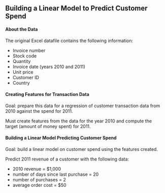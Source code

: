 ## Building a Linear Model to Predict Customer Spend  

#### About the Data
The original Excel datafile contains the following information:
- Invoice number
- Stock code
- Quantity
- Invoice date (years 2010 and 2011)
- Unit price
- Customer ID
- Country

#### Creating Features for Transaction Data
Goal: prepare this data for a regression of customer transaction data from 2010 against the spend for 2011. 

Must create features from the data for the year 2010 and compute the target (amount of money spent) for 2011. 

#### Building a Linear Model Predicting Customer Spend
Goal: build a linear model on customer spend using the features created.

Predict 2011 revenue of a customer with the following data: 
- 2010 revenue = $1,000
- number of days since last purchase = 20
- number of purchases = 2
- average order cost = $50
